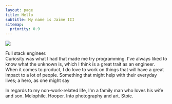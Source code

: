 ```yaml
---
layout: page
title: Hello
subtitle: My name is Jaime III
sitemap:
  priority: 0.9
---
```


<img src="{{ '/assets/img/avatar.png' | prepend: site.baseurl }}" id="about-img">

<div id="describe-text">
	<p>
		Full stack engineer.<br>
		Curiosity was what I had that made me try programming. I've always liked to know what the unknown is, which I think is a great trait as an engineer. <br>
		When it comes to product, I do love to work on things that will have a great impact to a lot of people. Something that might help with their everyday lives; a hero, as one might say <br>
	</p>
	<p>In regards to my non-work-related life, I'm a family man who loves his wife and son. Melophile. Hooper. Into photography and art. Stoic.</p>
</div>